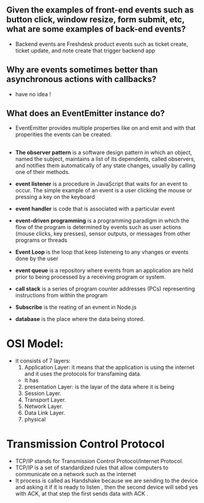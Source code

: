
## Given the examples of front-end events such as button click, window resize, form submit, etc, what are some examples of back-end events?
- Backend events are Freshdesk product events such as ticket create, ticket update, and note create that trigger backend app


## Why are events sometimes better than asynchronous actions with callbacks?
- have no idea !

## What does an EventEmitter instance do?
- EventEmitter provides multiple properties like on and emit and with that properities the events can be created.

## 

* **The observer pattern** is a software design pattern in which an object, named the subject, maintains a list of its dependents, called observers, and notifies them automatically of any state changes, usually by calling one of their methods.

* **event listener** is a procedure in JavaScript that waits for an event to occur. The simple example of an event is a user clicking the mouse or pressing a key on the keyboard

* **event handler** is code that is associated with a particular event

* **event-driven programming** is a programming paradigm in which the flow of the program is determined by events such as user actions (mouse clicks, key presses), sensor outputs, or messages from other programs or threads

* **Event Loop** is the loop that keep listeneing to any vhanges or events done by the user

* **event queue** is a repository where events from an application are held prior to being processed by a receiving program or system. 

* **call stack** is a series of program counter addresses (PCs) representing instructions from within the program

* **Subscribe** is the reating of an evnent in Node.js

* **database** is the place where the data being stored.



# OSI Model:
- it consists of 7 layers: 
  1. Application Layer: it means that the application is using the internet and it uses the protocols for transfaming data.
    - It has 
  2. presentation Layer: is the layar of the data where it is being 
  3. Session Layer.
  4. Transport Layer.
  5. Network Layer.
  6. Data Link Layer.
  7. physical

# Transmission Control Protocol
- TCP/IP stands for Transmission Control Protocol/Internet Protocol.
- TCP/IP is a set of standardized rules that allow computers to communicate on a network such as the internet
- It process is called as Handshake because we are sending to the device and asking it if it is ready to listen , then the second device will sebd yes with ACK, at that step the first sends data with ACK .
